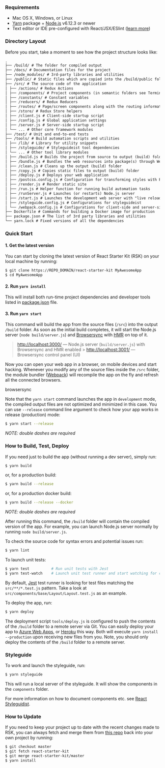 ### Requirements

- Mac OS X, Windows, or Linux
- [Yarn](https://yarnpkg.com/) package + [Node.js](https://nodejs.org/) v6.12.3 or newer
- Text editor or IDE pre-configured with React/JSX/ESlint ([learn more](./how-to-configure-text-editors.md))

### Directory Layout

Before you start, take a moment to see how the project structure looks like:

```md
.
├── /build/ # The folder for compiled output
├── /docs/ # Documentation files for the project
├── /node_modules/ # 3rd-party libraries and utilities
├── /public/ # Static files which are copied into the /build/public folder
├── /src/ # The source code of the application
│ ├── /actions/ # Redux Actions
│ ├── /components/ # Project components (in semantic folders see Terminology)
│ ├── /constants/ # Constant variables
│ ├── /reducers/ # Redux Reducers
│ ├── /routes/ # Page/screen components along with the routing information
│ ├── /store/ # Redux Store helpers
│ ├── /client.js # Client-side startup script
│ ├── /config.js # Global application settings
│ ├── /server.js # Server-side startup script
│ └── ... # Other core framework modules
├── /test/ # Unit and end-to-end tests
├── /tools/ # Build automation scripts and utilities
│ ├── /lib/ # Library for utility snippets
│ ├── /styleguide/ # Styleguideist tool dependencies
│ └── ... # Other tool library modules
│ ├── /build.js # Builds the project from source to output (build) folder
│ ├── /bundle.js # Bundles the web resources into package(s) through Webpack
│ ├── /clean.js # Cleans up the output (build) folder
│ ├── /copy.js # Copies static files to output (build) folder
│ ├── /deploy.js # Deploys your web application
│ ├── /postcss.config.js # Configuration for transforming styles with PostCSS plugins
│ ├── /render.js # Render static site
│ ├── /run.js # Helper function for running build automation tasks
│ ├── /runServer.js # Launches (or restarts) Node.js server
│ ├── /start.js # Launches the development web server with "live reload"
│ ├── /styleguide.config.js # Configurations for styleguideist
│ └── /webpack.config.js # Configurations for client-side and server-side bundles
├── Dockerfile # Commands for building a Docker image for production
├── package.json # The list of 3rd party libraries and utilities
└── yarn.lock # Fixed versions of all the dependencies
```

### Quick Start

#### 1. Get the latest version

You can start by cloning the latest version of React Starter Kit (RSK) on your
local machine by running:

```bash
$ git clone https://REPO_DOMAIN/react-starter-kit MyAwesomeApp
$ cd MyAwesomeApp
```

#### 2. Run `yarn install`

This will install both run-time project dependencies and developer tools listed
in [package.json](../package.json) file.

#### 3. Run `yarn start`

This command will build the app from the source files (`/src`) into the output
`/build` folder. As soon as the initial build completes, it will start the
Node.js server (`node build/server.js`) and [Browsersync](https://browsersync.io/)
with [HMR](https://webpack.github.io/docs/hot-module-replacement) on top of it.

> [http://localhost:3000/](http://localhost:3000/) — Node.js server (`build/server.js`)
> with Browsersync and HMR enabled > [http://localhost:3001/](http://localhost:3001/) — Browsersync control panel (UI)

Now you can open your web app in a browser, on mobile devices and start
hacking. Whenever you modify any of the source files inside the `/src` folder,
the module bundler ([Webpack](http://webpack.github.io/)) will recompile the
app on the fly and refresh all the connected browsers.

browsersync

Note that the `yarn start` command launches the app in `development` mode,
the compiled output files are not optimized and minimized in this case.
You can use `--release` command line argument to check how your app works
in release (production) mode:

```bash
$ yarn start --release
```

_NOTE: double dashes are required_

### How to Build, Test, Deploy

If you need just to build the app (without running a dev server), simply run:

```bash
$ yarn build
```

or, for a production build:

```bash
$ yarn build --release
```

or, for a production docker build:

```bash
$ yarn build --release --docker
```

_NOTE: double dashes are required_

After running this command, the `/build` folder will contain the compiled
version of the app. For example, you can launch Node.js server normally by
running `node build/server.js`.

To check the source code for syntax errors and potential issues run:

```bash
$ yarn lint
```

To launch unit tests:

```bash
$ yarn test          # Run unit tests with Jest
$ yarn test-watch    # Launch unit test runner and start watching for changes
```

By default, [Jest](https://facebook.github.io/jest/) test runner is looking for test files
matching the `src/**/*.test.js` pattern. Take a look at `src/components/base/Layout/Layout.test.js`
as an example.

To deploy the app, run:

```bash
$ yarn deploy
```

The deployment script `tools/deploy.js` is configured to push the contents of
the `/build` folder to a remote server via Git. You can easily deploy your app
to
[Azure Web Apps](https://azure.microsoft.com/en-us/services/app-service/web/),
or [Heroku](https://www.heroku.com/) this way. Both will execute `yarn install --production` upon receiving new files from you. Note, you should only deploy
the contents of the `/build` folder to a remote server.

### Styleguide

To work and launch the styleguide, run:

```bash
$ yarn styleguide
```

This will run a local server of the styleguide. It will show the components in the `components` folder.

For more information on how to
document components etc. see [React Styleguidist](https://react-styleguidist.js.org/).

### How to Update

If you need to keep your project up to date with the recent changes made to RSK,
you can always fetch and merge them from [this repo](https://github.com/kriasoft/react-starter-kit)
back into your own project by running:

```bash
$ git checkout master
$ git fetch react-starter-kit
$ git merge react-starter-kit/master
$ yarn install
```
